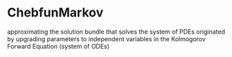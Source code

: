 # ChebfunMarkov
approximating the solution bundle that solves the system of PDEs originated by upgrading parameters to independent variables in the Kolmogorov Forward Equation (system of ODEs)
